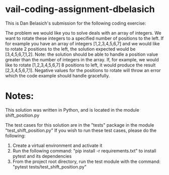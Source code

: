 # vail-coding-assignment-dbelasich

This is Dan Belasich's submission for the following coding exercise:

The problem we would like you to solve deals with an array of integers. We want to rotate these integers to a specified number of positions to the left.
If for example you have an array of integers [1,2,3,4,5,6,7] and we would like to rotate 2 positions to the left, the solution expected would be [3,4,5,6,7,1,2].
Note: the solution should be able to handle a position value greater than the number of integers in the array. If, for example, we would like to rotate [1,2,3,4,5,6,7] 8 positions to left, it would produce the result [2,3,4,5,6,7,1]. Negative values for the positions to rotate will throw an error which the code example should handle gracefully.

# Notes:
This solution was written in Python, and is located in the module shift_position.py

The test cases for this solution are in the "tests" package in the module "test_shift_position.py"
If you wish to run these test cases, please do the following:

1. Create a virtual environment and activate it
2. Run the following command: "pip install -r requirements.txt" to install pytest and its dependencies
3. From the project root directory, run the test module with the command: "pytest tests/test_shift_position.py"
